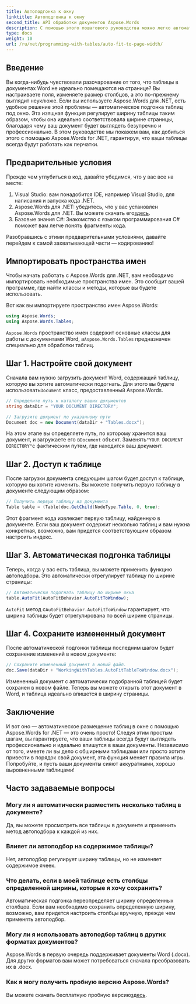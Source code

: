 ```yaml
---
title: Автоподгонка к окну
linktitle: Автоподгонка к окну
second_title: API обработки документов Aspose.Words
description: С помощью этого пошагового руководства можно легко автоматически подогнать таблицы к окну в документах Word с помощью Aspose.Words для .NET. Идеально подходит для более чистых профессиональных документов.
type: docs
weight: 10
url: /ru/net/programming-with-tables/auto-fit-to-page-width/
---
```

## Введение

Вы когда-нибудь чувствовали разочарование от того, что таблицы в документах Word не идеально помещаются на странице? Вы настраиваете поля, изменяете размер столбцов, а это по-прежнему выглядит неуклюже. Если вы используете Aspose.Words для .NET, есть удобное решение этой проблемы — автоматическое подгонка таблиц под окно. Эта изящная функция регулирует ширину таблицы таким образом, чтобы она идеально соответствовала ширине страницы, благодаря чему ваш документ будет выглядеть безупречно и профессионально. В этом руководстве мы покажем вам, как добиться этого с помощью Aspose.Words for .NET, гарантируя, что ваши таблицы всегда будут работать как перчатки.

## Предварительные условия

Прежде чем углубиться в код, давайте убедимся, что у вас все на месте:

1. Visual Studio: вам понадобится IDE, например Visual Studio, для написания и запуска кода .NET.
2.  Aspose.Words для .NET: убедитесь, что у вас установлен Aspose.Words для .NET. Вы можете скачать его[здесь](https://releases.aspose.com/words/net/).
3. Базовые знания C#: Знакомство с языком программирования C# поможет вам легче понять фрагменты кода.

Разобравшись с этими предварительными условиями, давайте перейдем к самой захватывающей части — кодированию!

## Импортировать пространства имен

Чтобы начать работать с Aspose.Words для .NET, вам необходимо импортировать необходимые пространства имен. Это сообщит вашей программе, где найти классы и методы, которые вы будете использовать.

Вот как вы импортируете пространство имен Aspose.Words:

```csharp
using Aspose.Words;
using Aspose.Words.Tables;
```

`Aspose.Words` пространство имен содержит основные классы для работы с документами Word, а`Aspose.Words.Tables` предназначен специально для обработки таблиц.

## Шаг 1. Настройте свой документ

 Сначала вам нужно загрузить документ Word, содержащий таблицу, которую вы хотите автоматически подогнать. Для этого вы будете использовать`Document` класс, предоставленный Aspose.Words.

```csharp
// Определите путь к каталогу ваших документов
string dataDir = "YOUR DOCUMENT DIRECTORY";

// Загрузите документ по указанному пути
Document doc = new Document(dataDir + "Tables.docx");
```

 На этом этапе вы определяете путь, по которому хранится ваш документ, и загружаете его в`Document` объект. Заменять`"YOUR DOCUMENT DIRECTORY"`с фактическим путем, где находится ваш документ.

## Шаг 2. Доступ к таблице

После загрузки документа следующим шагом будет доступ к таблице, которую вы хотите изменить. Вы можете получить первую таблицу в документе следующим образом:

```csharp
// Получить первую таблицу из документа
Table table = (Table)doc.GetChild(NodeType.Table, 0, true);
```

Этот фрагмент кода извлекает первую таблицу, найденную в документе. Если ваш документ содержит несколько таблиц и вам нужна конкретная, возможно, вам придется соответствующим образом настроить индекс.

## Шаг 3. Автоматическая подгонка таблицы

Теперь, когда у вас есть таблица, вы можете применить функцию автоподбора. Это автоматически отрегулирует таблицу по ширине страницы:

```csharp
// Автоматически подогнать таблицу по ширине окна
table.AutoFit(AutoFitBehavior.AutoFitToWindow);
```

`AutoFit` метод с`AutoFitBehavior.AutoFitToWindow` гарантирует, что ширина таблицы будет отрегулирована по всей ширине страницы.

## Шаг 4. Сохраните измененный документ

После автоматической подгонки таблицы последним шагом будет сохранение изменений в новом документе:

```csharp
// Сохраните измененный документ в новый файл.
doc.Save(dataDir + "WorkingWithTables.AutoFitTableToWindow.docx");
```

Измененный документ с автоматически подобранной таблицей будет сохранен в новом файле. Теперь вы можете открыть этот документ в Word, и таблица идеально впишется в ширину страницы.

## Заключение

И вот оно — автоматическое размещение таблиц в окне с помощью Aspose.Words for .NET — это очень просто! Следуя этим простым шагам, вы гарантируете, что ваши таблицы всегда будут выглядеть профессионально и идеально впишутся в ваши документы. Независимо от того, имеете ли вы дело с обширными таблицами или просто хотите привести в порядок свой документ, эта функция меняет правила игры. Попробуйте, и пусть ваши документы сияют аккуратными, хорошо выровненными таблицами!

## Часто задаваемые вопросы

### Могу ли я автоматически разместить несколько таблиц в документе?  
Да, вы можете просмотреть все таблицы в документе и применить метод автоподбора к каждой из них.

### Влияет ли автоподбор на содержимое таблицы?  
Нет, автоподбор регулирует ширину таблицы, но не изменяет содержимое ячеек.

### Что делать, если в моей таблице есть столбцы определенной ширины, которые я хочу сохранить?  
Автоматическая подгонка переопределяет ширину определенных столбцов. Если вам необходимо сохранить определенную ширину, возможно, вам придется настроить столбцы вручную, прежде чем применять автоподбор.

### Могу ли я использовать автоподбор таблиц в других форматах документов?  
Aspose.Words в первую очередь поддерживает документы Word (.docx). Для других форматов вам может потребоваться сначала преобразовать их в .docx.

### Как я могу получить пробную версию Aspose.Words?  
 Вы можете скачать бесплатную пробную версию[здесь](https://releases.aspose.com/).